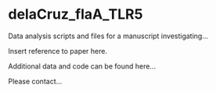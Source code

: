 # delaCruz_flaA_TLR5

Data analysis scripts and files for a manuscript investigating...

Insert reference to paper here. 

Additional data and code can be found here...

Please contact... 
